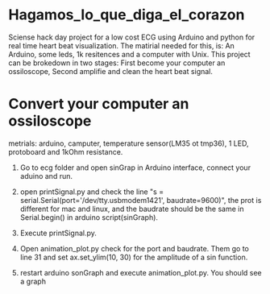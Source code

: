 # Hagamos_lo_que_diga_el_corazon
Sciense hack day project for a low cost ECG using Arduino and python for real time heart beat visualization.
The matirial needed for this, is: An Arduino, some leds, 1k resitences and a computer with Unix. This project can be brokedown in two stages: First become your computer an ossiloscope, Second amplifie and clean the heart beat signal.  

# Convert your computer an ossiloscope



metrials: arduino, camputer, temperature sensor(LM35 ot tmp36), 1 LED, protoboard and 1kOhm resistance.

1) Go to ecg folder and open sinGrap in Arduino interface, connect your aduino and run. 

2) open printSignal.py and check the line "s = serial.Serial(port='/dev/tty.usbmodem1421', baudrate=9600)", the prot is different for mac and linux, and the baudrate should be the same in Serial.begin() in arduino script(sinGraph).

3) Execute printSignal.py.

4) Open animation_plot.py check for the port and baudrate. Them go to line 31 and set ax.set_ylim(10, 30) for the amplitude of a sin function.

5) restart arduino sonGraph and execute animation_plot.py. You should see a graph
